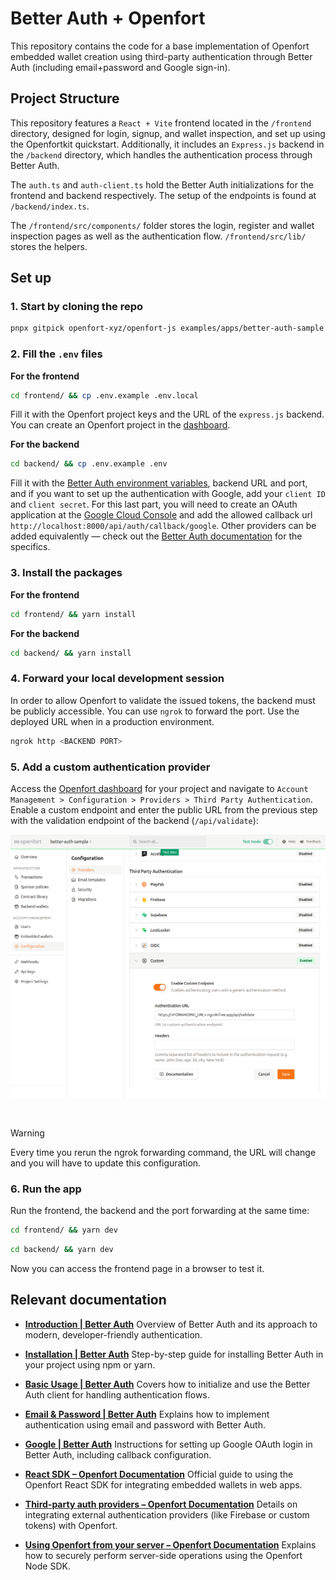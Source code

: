 # Better Auth + Openfort

This repository contains the code for a base implementation of Openfort embedded wallet creation using third-party authentication through Better Auth (including email+password and Google sign-in).

## Project Structure

This repository features a `React + Vite` frontend located in the `/frontend` directory, designed for login, signup, and wallet inspection, and set up using the Openfortkit quickstart. Additionally, it includes an `Express.js` backend in the `/backend` directory, which handles the authentication process through Better Auth.

The `auth.ts` and `auth-client.ts` hold the Better Auth initializations for the frontend and backend respectively.
The setup of the endpoints is found at `/backend/index.ts`.

The `/frontend/src/components/` folder stores the login, register and wallet inspection pages as well as the authentication flow. `/frontend/src/lib/` stores the helpers.

## Set up

### 1. Start by cloning the repo

```bash
pnpx gitpick openfort-xyz/openfort-js examples/apps/better-auth-sample
```

### 2. Fill the `.env` files

**For the frontend**

```bash
cd frontend/ && cp .env.example .env.local
```

Fill it with the Openfort project keys and the URL of the `express.js` backend. You can create an Openfort project in the [dashboard](https://dashboard.openfort.io/).

**For the backend**

```bash
cd backend/ && cp .env.example .env
```

Fill it with the [Better Auth environment variables](https://www.better-auth.com/docs/installation#set-environment-variables), backend URL and port, and if you want to set up the authentication with Google, add your `client ID` and `client secret`. For this last part, you will need to create an OAuth application at the [Google Cloud Console](https://console.cloud.google.com/) and add the allowed callback url `http://localhost:8000/api/auth/callback/google`. Other providers can be added equivalently — check out the [Better Auth documentation](https://www.better-auth.com/docs/introduction) for the specifics.

### 3. Install the packages

**For the frontend**

```bash
cd frontend/ && yarn install 
```

**For the backend**

```bash
cd backend/ && yarn install
```

### 4. Forward your local development session

In order to allow Openfort to validate the issued tokens, the backend must be publicly accessible. You can use `ngrok` to forward the port. Use the deployed URL when in a production environment.

```bash
ngrok http <BACKEND PORT>
```

### 5. Add a custom authentication provider

Access the [Openfort dashboard](https://dashboard.openfort.io/) for your project and navigate to `Account Management > Configuration > Providers > Third Party Authentication`. Enable a custom endpoint and enter the public URL from the previous step with the validation endpoint of the backend (`/api/validate`):

<p align="center">
  <img src="screenshot.png" width="900" />
</p>

<br>

> [!WARNING]
> Every time you rerun the ngrok forwarding command, the URL will change and you will have to update this configuration.

### 6. Run the app

Run the frontend, the backend and the port forwarding at the same time:

```bash
cd frontend/ && yarn dev
```

```bash
cd backend/ && yarn dev 
```

Now you can access the frontend page in a browser to test it.

## Relevant documentation

* **[Introduction | Better Auth](https://www.better-auth.com/docs/introduction)**
  Overview of Better Auth and its approach to modern, developer-friendly authentication.

* **[Installation | Better Auth](https://www.better-auth.com/docs/installation)**
  Step-by-step guide for installing Better Auth in your project using npm or yarn.

* **[Basic Usage | Better Auth](https://www.better-auth.com/docs/basic-usage)**
  Covers how to initialize and use the Better Auth client for handling authentication flows.

* **[Email & Password | Better Auth](https://www.better-auth.com/docs/authentication/email-password)**
  Explains how to implement authentication using email and password with Better Auth.

* **[Google | Better Auth](https://www.better-auth.com/docs/authentication/google)**
  Instructions for setting up Google OAuth login in Better Auth, including callback configuration.

* **[React SDK – Openfort Documentation](https://www.openfort.io/docs/products/embedded-wallet/react/kit)**
  Official guide to using the Openfort React SDK for integrating embedded wallets in web apps.

* **[Third-party auth providers – Openfort Documentation](https://www.openfort.io/docs/products/embedded-wallet/javascript/auth/external-auth)**
  Details on integrating external authentication providers (like Firebase or custom tokens) with Openfort.

* **[Using Openfort from your server – Openfort Documentation](https://www.openfort.io/docs/products/server)**
  Explains how to securely perform server-side operations using the Openfort Node SDK.
